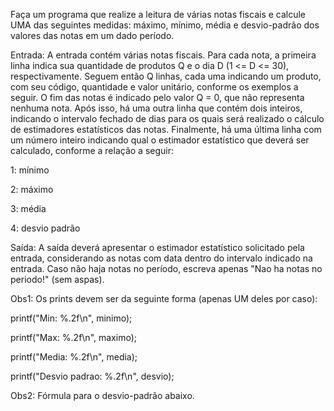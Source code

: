 Faça um programa que realize a leitura de várias notas fiscais e calcule UMA das seguintes medidas: máximo, mínimo, média e desvio-padrão dos valores das notas em um dado período.

Entrada: A entrada contém várias notas fiscais. Para cada nota, a primeira linha indica sua quantidade de produtos Q e o dia D (1 <= D <= 30), respectivamente. Seguem então Q linhas, cada uma indicando um produto, com seu código, quantidade e valor unitário, conforme os exemplos a seguir. O fim das notas é indicado pelo valor Q = 0, que não representa nenhuma nota. Após isso, há uma outra linha que contém dois inteiros, indicando o intervalo fechado de dias para os quais será realizado o cálculo de estimadores estatísticos das notas. Finalmente, há uma última linha com um número inteiro indicando qual o estimador estatístico que deverá ser calculado, conforme a relação a seguir:

1: mínimo

2: máximo

3: média

4: desvio padrão

Saída: A saída deverá apresentar o estimador estatístico solicitado pela entrada, considerando as notas com data dentro do intervalo indicado na entrada. Caso não haja notas no período, escreva apenas "Nao ha notas no periodo!" (sem aspas).

Obs1: Os prints devem ser da seguinte forma (apenas UM deles por caso):

printf("Min: %.2f\n", minimo);

printf("Max: %.2f\n", maximo);

printf("Media: %.2f\n", media);

printf("Desvio padrao: %.2f\n", desvio);

Obs2: Fórmula para o desvio-padrão abaixo.